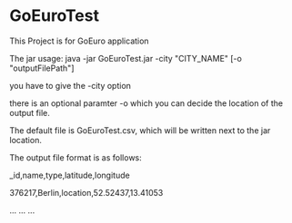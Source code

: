 # GoEuroTest

This Project is for GoEuro application

The jar usage: java -jar GoEuroTest.jar -city "CITY_NAME" [-o "outputFilePath"]

you have to give the -city option

there is an optional paramter -o which you can decide the location of the output file.

The default file is GoEuroTest.csv, which will be written next to the jar location.


The output file format is as follows:

_id,name,type,latitude,longitude

376217,Berlin,location,52.52437,13.41053

...
...
...
